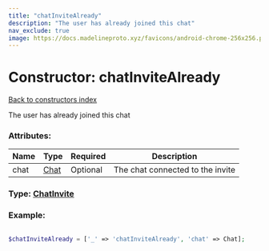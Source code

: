 ```yaml
---
title: "chatInviteAlready"
description: "The user has already joined this chat"
nav_exclude: true
image: https://docs.madelineproto.xyz/favicons/android-chrome-256x256.png
---
```

# Constructor: chatInviteAlready  
[Back to constructors index](/API_docs/constructors/index.html)



The user has already joined this chat

### Attributes:

| Name     |    Type       | Required | Description |
|----------|---------------|----------|-------------|
|chat|[Chat](/API_docs/types/Chat.html) | Optional|The chat connected to the invite|



### Type: [ChatInvite](/API_docs/types/ChatInvite.html)


### Example:

```php

$chatInviteAlready = ['_' => 'chatInviteAlready', 'chat' => Chat];
```  
